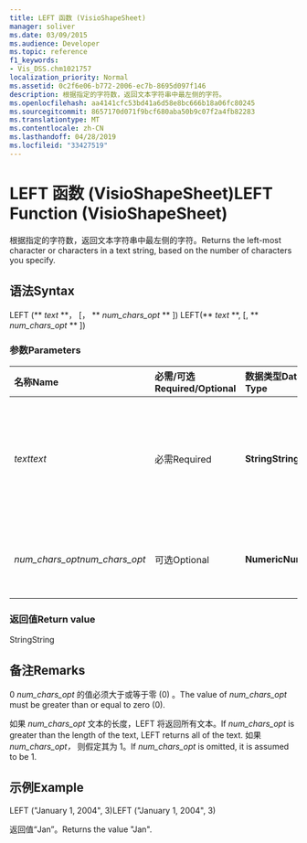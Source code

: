 ```yaml
---
title: LEFT 函数 (VisioShapeSheet)
manager: soliver
ms.date: 03/09/2015
ms.audience: Developer
ms.topic: reference
f1_keywords:
- Vis_DSS.chm1021757
localization_priority: Normal
ms.assetid: 0c2f6e06-b772-2006-ec7b-8695d097f146
description: 根据指定的字符数，返回文本字符串中最左侧的字符。
ms.openlocfilehash: aa4141cfc53bd41a6d58e8bc666b18a06fc80245
ms.sourcegitcommit: 8657170d071f9bcf680aba50b9c07f2a4fb82283
ms.translationtype: MT
ms.contentlocale: zh-CN
ms.lasthandoff: 04/28/2019
ms.locfileid: "33427519"
---
```

# <a name="left-function-visioshapesheet"></a><span data-ttu-id="8bd5d-103">LEFT 函数 (VisioShapeSheet)</span><span class="sxs-lookup"><span data-stu-id="8bd5d-103">LEFT Function (VisioShapeSheet)</span></span>

<span data-ttu-id="8bd5d-104">根据指定的字符数，返回文本字符串中最左侧的字符。</span><span class="sxs-lookup"><span data-stu-id="8bd5d-104">Returns the left-most character or characters in a text string, based on the number of characters you specify.</span></span>
  
## <a name="syntax"></a><span data-ttu-id="8bd5d-105">语法</span><span class="sxs-lookup"><span data-stu-id="8bd5d-105">Syntax</span></span>

<span data-ttu-id="8bd5d-106">LEFT (\*\* *text* \*\*， [， \*\* *num_chars_opt* \*\* ]) </span><span class="sxs-lookup"><span data-stu-id="8bd5d-106">LEFT(\*\* *text* \*\*, [, \*\* *num_chars_opt* \*\* ])</span></span> 
  
### <a name="parameters"></a><span data-ttu-id="8bd5d-107">参数</span><span class="sxs-lookup"><span data-stu-id="8bd5d-107">Parameters</span></span>

|<span data-ttu-id="8bd5d-108">**名称**</span><span class="sxs-lookup"><span data-stu-id="8bd5d-108">**Name**</span></span>|<span data-ttu-id="8bd5d-109">**必需/可选**</span><span class="sxs-lookup"><span data-stu-id="8bd5d-109">**Required/Optional**</span></span>|<span data-ttu-id="8bd5d-110">**数据类型**</span><span class="sxs-lookup"><span data-stu-id="8bd5d-110">**Data Type**</span></span>|<span data-ttu-id="8bd5d-111">**说明**</span><span class="sxs-lookup"><span data-stu-id="8bd5d-111">**Description**</span></span>|
|:-----|:-----|:-----|:-----|
| <span data-ttu-id="8bd5d-112">_text_</span><span class="sxs-lookup"><span data-stu-id="8bd5d-112">_text_</span></span> <br/> |<span data-ttu-id="8bd5d-113">必需</span><span class="sxs-lookup"><span data-stu-id="8bd5d-113">Required</span></span>  <br/> |<span data-ttu-id="8bd5d-114">**String**</span><span class="sxs-lookup"><span data-stu-id="8bd5d-114">**String**</span></span> <br/> |<span data-ttu-id="8bd5d-115">包含要提取的字符的文本字符串。</span><span class="sxs-lookup"><span data-stu-id="8bd5d-115">The text string that contains the characters you want to extract.</span></span>  <br/> |
| <span data-ttu-id="8bd5d-116">_num_chars_opt_</span><span class="sxs-lookup"><span data-stu-id="8bd5d-116">_num_chars_opt_</span></span> <br/> |<span data-ttu-id="8bd5d-117">可选</span><span class="sxs-lookup"><span data-stu-id="8bd5d-117">Optional</span></span>  <br/> |<span data-ttu-id="8bd5d-118">**Numeric**</span><span class="sxs-lookup"><span data-stu-id="8bd5d-118">**Numeric**</span></span> <br/> |<span data-ttu-id="8bd5d-119">要提取的字符数。</span><span class="sxs-lookup"><span data-stu-id="8bd5d-119">The number of characters you want to extract.</span></span>  <br/> |
   
### <a name="return-value"></a><span data-ttu-id="8bd5d-120">返回值</span><span class="sxs-lookup"><span data-stu-id="8bd5d-120">Return value</span></span>

<span data-ttu-id="8bd5d-121">String</span><span class="sxs-lookup"><span data-stu-id="8bd5d-121">String</span></span>
  
## <a name="remarks"></a><span data-ttu-id="8bd5d-122">备注</span><span class="sxs-lookup"><span data-stu-id="8bd5d-122">Remarks</span></span>

<span data-ttu-id="8bd5d-123">0  _num_chars_opt_ 的值必须大于或等于零 (0) 。</span><span class="sxs-lookup"><span data-stu-id="8bd5d-123">The value of  _num_chars_opt_ must be greater than or equal to zero (0).</span></span> 
  
<span data-ttu-id="8bd5d-124">如果  _num_chars_opt_ 文本的长度，LEFT 将返回所有文本。</span><span class="sxs-lookup"><span data-stu-id="8bd5d-124">If  _num_chars_opt_ is greater than the length of the text, LEFT returns all of the text.</span></span> <span data-ttu-id="8bd5d-125">如果  _num_chars_opt，_ 则假定其为 1。</span><span class="sxs-lookup"><span data-stu-id="8bd5d-125">If  _num_chars_opt_ is omitted, it is assumed to be 1.</span></span> 
  
## <a name="example"></a><span data-ttu-id="8bd5d-126">示例</span><span class="sxs-lookup"><span data-stu-id="8bd5d-126">Example</span></span>

<span data-ttu-id="8bd5d-127">LEFT ("January 1, 2004", 3)</span><span class="sxs-lookup"><span data-stu-id="8bd5d-127">LEFT ("January 1, 2004", 3)</span></span> 
  
<span data-ttu-id="8bd5d-128">返回值“Jan”。</span><span class="sxs-lookup"><span data-stu-id="8bd5d-128">Returns the value "Jan".</span></span> 
  

